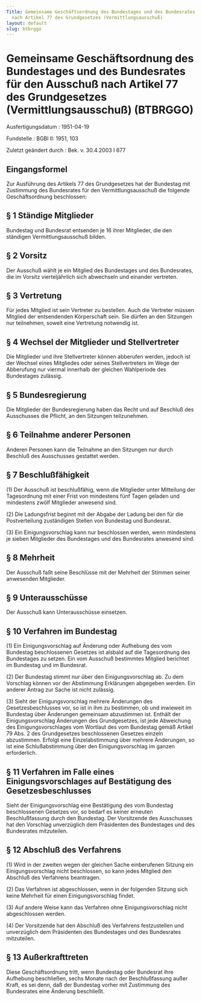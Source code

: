 ```yaml
---
Title: Gemeinsame Geschäftsordnung des Bundestages und des Bundesrates für den Ausschuß
  nach Artikel 77 des Grundgesetzes (Vermittlungsausschuß)
layout: default
slug: btbrggo
---
```


# Gemeinsame Geschäftsordnung des Bundestages und des Bundesrates für den Ausschuß nach Artikel 77 des Grundgesetzes (Vermittlungsausschuß) (BTBRGGO)

Ausfertigungsdatum
:   1951-04-19

Fundstelle
:   BGBl II: 1951, 103

Zuletzt geändert durch
:   Bek. v. 30.4.2003 I 677


## Eingangsformel

Zur Ausführung des Artikels 77 des Grundgesetzes hat der Bundestag mit
Zustimmung des Bundesrates für den Vermittlungsausschuß die folgende
Geschäftsordnung beschlossen:


## § 1 Ständige Mitglieder

Bundestag und Bundesrat entsenden je 16 ihrer Mitglieder, die den
ständigen Vermittlungsausschuß bilden.


## § 2 Vorsitz

Der Ausschuß wählt je ein Mitglied des Bundestages und des
Bundesrates, die im Vorsitz vierteljährlich sich abwechseln und
einander vertreten.


## § 3 Vertretung

Für jedes Mitglied ist sein Vertreter zu bestellen. Auch die Vertreter
müssen Mitglied der entsendenden Körperschaft sein. Sie dürfen an den
Sitzungen nur teilnehmen, soweit eine Vertretung notwendig ist.


## § 4 Wechsel der Mitglieder und Stellvertreter

Die Mitglieder und ihre Stellvertreter können abberufen werden, jedoch
ist der Wechsel eines Mitgliedes oder seines Stellvertreters im Wege
der Abberufung nur viermal innerhalb der gleichen Wahlperiode des
Bundestages zulässig.


## § 5 Bundesregierung

Die Mitglieder der Bundesregierung haben das Recht und auf Beschluß
des Ausschusses die Pflicht, an den Sitzungen teilzunehmen.


## § 6 Teilnahme anderer Personen

Anderen Personen kann die Teilnahme an den Sitzungen nur durch
Beschluß des Ausschusses gestattet werden.


## § 7 Beschlußfähigkeit

(1) Der Ausschuß ist beschlußfähig, wenn die Mitglieder unter
Mitteilung der Tagesordnung mit einer Frist von mindestens fünf Tagen
geladen und mindestens zwölf Mitglieder anwesend sind.

(2) Die Ladungsfrist beginnt mit der Abgabe der Ladung bei den für die
Postverteilung zuständigen Stellen von Bundestag und Bundesrat.

(3) Ein Einigungsvorschlag kann nur beschlossen werden, wenn
mindestens je sieben Mitglieder des Bundestages und des Bundesrates
anwesend sind.


## § 8 Mehrheit

Der Ausschuß faßt seine Beschlüsse mit der Mehrheit der Stimmen seiner
anwesenden Mitglieder.


## § 9 Unterausschüsse

Der Ausschuß kann Unterausschüsse einsetzen.


## § 10 Verfahren im Bundestag

(1) Ein Einigungsvorschlag auf Änderung oder Aufhebung des vom
Bundestag beschlossenen Gesetzes ist alsbald auf die Tagesordnung des
Bundestages zu setzen. Ein vom Ausschuß bestimmtes Mitglied berichtet
im Bundestag und im Bundesrat.

(2) Der Bundestag stimmt nur über den Einigungsvorschlag ab. Zu dem
Vorschlag können vor der Abstimmung Erklärungen abgegeben werden. Ein
anderer Antrag zur Sache ist nicht zulässig.

(3) Sieht der Einigungsvorschlag mehrere Änderungen des
Gesetzesbeschlusses vor, so ist in ihm zu bestimmen, ob und inwieweit
im Bundestag über Änderungen gemeinsam abzustimmen ist. Enthält der
Einigungsvorschlag Änderungen des Grundgesetzes, ist jede Abweichung
des Einigungsvorschlages vom Wortlaut des vom Bundestag gemäß Artikel
79 Abs. 2 des Grundgesetzes beschlossenen Gesetzes einzeln
abzustimmen. Erfolgt eine Einzelabstimmung über mehrere Änderungen, so
ist eine Schlußabstimmung über den Einigungsvorschlag im ganzen
erforderlich.


## § 11 Verfahren im Falle eines Einigungsvorschlages auf Bestätigung des Gesetzesbeschlusses

Sieht der Einigungsvorschlag eine Bestätigung des vom Bundestag
beschlossenen Gesetzes vor, so bedarf es keiner erneuten
Beschlußfassung durch den Bundestag. Der Vorsitzende des Ausschusses
hat den Vorschlag unverzüglich dem Präsidenten des Bundestages und des
Bundesrates mitzuteilen.


## § 12 Abschluß des Verfahrens

(1) Wird in der zweiten wegen der gleichen Sache einberufenen Sitzung
ein Einigungsvorschlag nicht beschlossen, so kann jedes Mitglied den
Abschluß des Verfahrens beantragen.

(2) Das Verfahren ist abgeschlossen, wenn in der folgenden Sitzung
sich keine Mehrheit für einen Einigungsvorschlag findet.

(3) Auf andere Weise kann das Verfahren ohne Einigungsvorschlag nicht
abgeschlossen werden.

(4) Der Vorsitzende hat den Abschluß des Verfahrens festzustellen und
unverzüglich dem Präsidenten des Bundestages und des Bundesrates
mitzuteilen.


## § 13 Außerkrafttreten

Diese Geschäftsordnung tritt, wenn Bundestag oder Bundesrat ihre
Aufhebung beschließen, sechs Monate nach der Beschlußfassung außer
Kraft, es sei denn, daß der Bundestag vorher mit Zustimmung des
Bundesrates eine Änderung beschließt.

